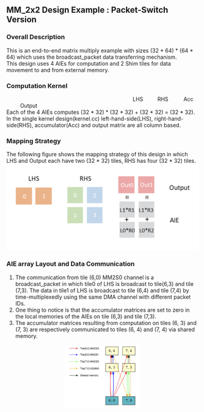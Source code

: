 ## MM_2x2 Design Example : Packet-Switch Version

### Overall Description<br>
This is an end-to-end matrix multiply example with sizes (32 * 64) * (64 * 64) which uses the broadcast_packet data transferring mechanism.<br>
This design uses 4 AIEs for computation and 2 Shim tiles for data movement to and from external memory. <br>

### Computation Kernel<br>
&emsp; &emsp; &emsp; &emsp; &emsp; &emsp; &emsp; &emsp; &emsp; &emsp; &emsp; &emsp; &emsp; &emsp; &emsp; &emsp; &emsp; &emsp; &nbsp; LHS &emsp; &nbsp; &nbsp; RHS &emsp; &emsp; Acc &emsp; &emsp; Output<br>
Each of the 4 AIEs computes (32 * 32) * (32 * 32) + (32 * 32) = (32 * 32). In the single kernel design(kernel.cc) left-hand-side(LHS), right-hand-side(RHS), accumulator(Acc) and output matrix are all column based.<br>

### Mapping Strategy<br>
The following figure shows the mapping strategy of this design in which LHS and Output each have two (32 * 32) tiles, RHS has four (32 * 32) tiles.<br>
![image](../design_pictures/MM_2x2_kernel.png)


### AIE array Layout and Data Communication<br>
1. The communication from tile (6,0) MM2S0 channel is a broadcast_packet in which tile0 of LHS is broadcast to tile(6,3) and tile (7,3). The data in tile1 of LHS is broadcast to tile (6,4) and tile (7,4) by time-multiplexedly using the same DMA channel with different packet IDs.<br> 
2. One thing to notice is that the accumulator matrices are set to zero in the local memories of the AIEs on tile (6,3) and tile (7,3). <br>
3. The accumulator matrices resulting from computation on tiles (6, 3) and (7, 3) are respectively communicated to tiles (6, 4) and (7, 4) via shared memory. <br>
<p align="center">
  <img
    src="../design_pictures/MM_2x2_packet_switch.png"
    style="max-width: 200px">
</p>
